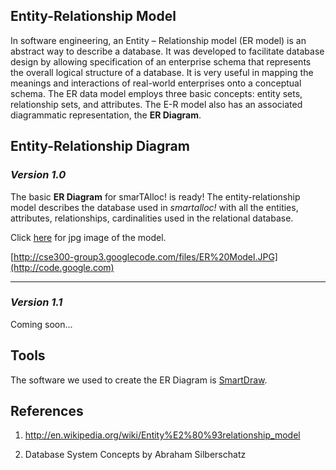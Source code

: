 ## Entity-Relationship Model ##

In software engineering, an Entity – Relationship model (ER model) is an abstract way to describe a database. It was developed to facilitate database design by allowing specification of an enterprise schema that represents the overall logical structure of a database. It is very useful in mapping the meanings and interactions of real-world enterprises onto a conceptual schema.
The ER data model employs three basic concepts: entity sets, relationship sets, and attributes. The E-R model also has an associated diagrammatic representation, the **ER Diagram**.

## Entity-Relationship Diagram ##

### _Version 1.0_ ###

The basic **ER Diagram** for smarTAlloc! is ready! The entity-relationship model describes the database used in _smartalloc!_ with all the entities, attributes, relationships, cardinalities used in the relational database.

Click [here](http://cse300-group3.googlecode.com/files/ER%20Model.JPG) for jpg image of the model.


[http://cse300-group3.googlecode.com/files/ER%20Model.JPG](http://code.google.com)

---


### _Version 1.1_ ###

Coming soon...


## Tools ##

The software we used to create the ER Diagram is [SmartDraw](http://www.smartdraw.com/).
## References ##

1. http://en.wikipedia.org/wiki/Entity%E2%80%93relationship_model

2. Database System Concepts by Abraham Silberschatz